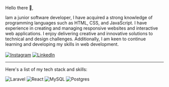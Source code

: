 Hello there 👋,

Iam a junior software developer, I have acquired a strong knowledge of programming languages such as HTML, CSS, and JavaScript. I have experience in creating and managing responsive websites and interactive web applications. I enjoy delivering creative and innovative solutions to technical and design challenges. Additionally, I am keen to continue learning and developing my skills in web development. <br><br>
[![Instagram](https://img.shields.io/badge/Instagram-%23E4405F.svg?style=for-the-badge&logo=Instagram&logoColor=white)](https://instagram.com/ddim03) [![LinkedIn](https://img.shields.io/badge/LinkedIn-%230077B5.svg?style=for-the-badge&logo=linkedin&logoColor=white)](https://linkedin.com/in/dimas-gilang-dwi-aji-419217299)

----
Here's a list of my tech stack and skills:


![Laravel](https://img.shields.io/badge/laravel-%23FF2D20.svg?style=for-the-badge&logo=laravel&logoColor=white) ![React](https://img.shields.io/badge/react-%2320232a.svg?style=for-the-badge&logo=react&logoColor=%2361DAFB) ![MySQL](https://img.shields.io/badge/mysql-%2300000f.svg?style=for-the-badge&logo=mysql&logoColor=white) ![Postgres](https://img.shields.io/badge/postgres-%23316192.svg?style=for-the-badge&logo=postgresql&logoColor=white)

